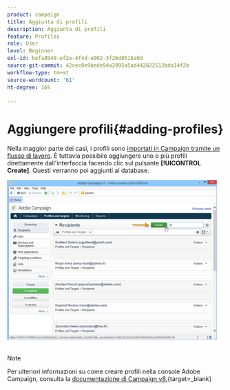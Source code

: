 ```yaml
---
product: campaign
title: Aggiunta di profili
description: Aggiunta di profili
feature: Profiles
role: User
level: Beginner
exl-id: befa8948-ef2e-4f4d-a002-3f26d8516a0d
source-git-commit: 42cec0e9bede94a2995a5ad442822512bda14f2b
workflow-type: tm+mt
source-wordcount: '61'
ht-degree: 16%

---
```


# Aggiungere profili{#adding-profiles}



Nella maggior parte dei casi, i profili sono [importati in Campaign tramite un flusso di lavoro](../../platform/using/import-export-workflows.md). È tuttavia possibile aggiungere uno o più profili direttamente dall&#39;interfaccia facendo clic sul pulsante **[!UICONTROL Create]**. Questi verranno poi aggiunti al database.

![](assets/s_ncs_user_profile_add.png)

>[!NOTE]
>
>Per ulteriori informazioni su come creare profili nella console Adobe Campaign, consulta la [documentazione di Campaign v8.](https://experienceleague.adobe.com/it/docs/campaign-classic/using/getting-started/profile-management/adding-profiles){target=_blank}


<!--
Enter the information for this profile. The tabs and fields to be completed are described in [Editing a profile](../../platform/using/editing-a-profile.md).

Click **[!UICONTROL Save]** to validate profile creation. The profile is then added in Adobe Campaign database.
-->